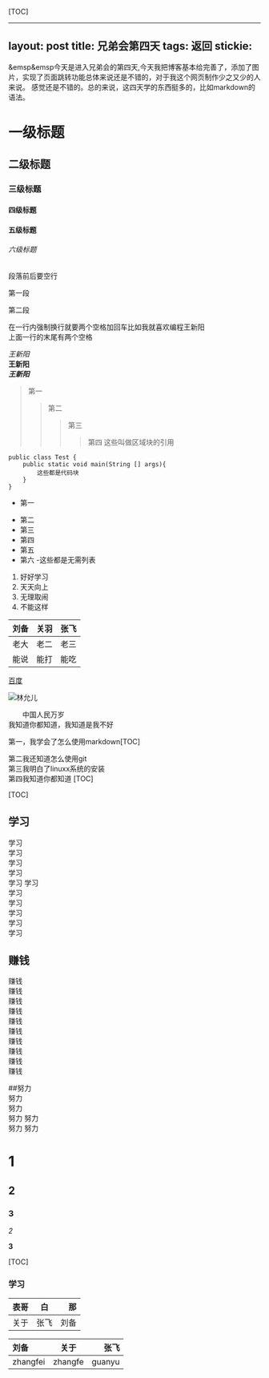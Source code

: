 [TOC]


---
layout: post
title: 兄弟会第四天
tags: 返回
stickie: 
---
&emsp&emsp今天是进入兄弟会的第四天,今天我把博客基本给完善了，添加了图片，实现了页面跳转功能总体来说还是不错的，对于我这个网页制作少之又少的人来说。
感觉还是不错的。总的来说，这四天学的东西挺多的，比如markdown的语法。

# 一级标题

## 二级标题

### 三级标题

#### 四级标题

#### 五级标题

###### 六级标题

段落前后要空行

第一段

第二段

在一行内强制换行就要两个空格加回车比如我就喜欢编程王新阳  
上面一行的末尾有两个空格

*王新阳*  
**王新阳**  
***王新阳***  
>第一
>>第二
>>>第三
>>>>第四
这些叫做区域块的引用  

    public class Test {
        public static void main(String [] args){
            这些都是代码块
        }
    }  
    

+ 第一
- 第二  
- 第三
- 第四
- 第五
-  第六
-这些都是无需列表  
1. 好好学习
2. 天天向上
3. 无理取闹
4. 不能这样  


|刘备|关羽|张飞 |
|:---|:---:|---:|   
|老大|老二|老三|  
|能说|能打|能吃|

[百度](http://www.baidu.com)  

![林允儿](https://ss0.bdstatic.com/70cFvHSh_Q1YnxGkpoWK1HF6hhy/it/u=2048305836,1091962122&fm=26&gp=0.jpg)





&emsp;&emsp;中国人民万岁  
我知道你都知道，我知道是我不好  



第一，我学会了怎么使用markdown[TOC]  

第二我还知道怎么使用git  
第三我明白了linuxx系统的安装  
第四我知道你都知道 [TOC]



[TOC]  




## 学习  
学习  
学习  
学习  
学习  
学习 
学习  
学习  
学习  
学习  
学习  
学习  

## 赚钱  
赚钱  
赚钱  
赚钱  
赚钱  
赚钱  
赚钱  
赚钱  
赚钱  
赚钱  
赚钱  




##努力  
努力  
努力  
努力
努力  
努力
努力 











































# 1  
## 2  
### 3  
*2*  

**3**




[TOC]




### 学习













































|表哥|白|那|  
|:---|:---:|---:|
|关于|张飞|刘备|
























刘备|关于|张飞
:----|:----:|----:   
zhangfei|zhangfe|guanyu

